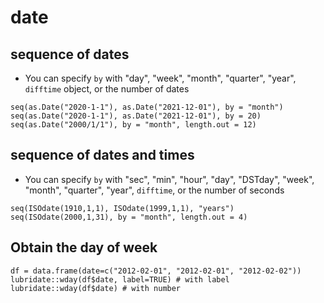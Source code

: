 # date
## sequence of dates
* You can specify `by` with "day", "week", "month", "quarter", "year", `difftime` object, or the number of dates

```
seq(as.Date("2020-1-1"), as.Date("2021-12-01"), by = "month")
seq(as.Date("2020-1-1"), as.Date("2021-12-01"), by = 20)
seq(as.Date("2000/1/1"), by = "month", length.out = 12)
```

## sequence of dates and times

* You can specify `by` with "sec", "min", "hour", "day", "DSTday", "week", "month", "quarter", "year", `difftime`, or the number of seconds

```
seq(ISOdate(1910,1,1), ISOdate(1999,1,1), "years")
seq(ISOdate(2000,1,31), by = "month", length.out = 4)
```

## Obtain the day of week

```
df = data.frame(date=c("2012-02-01", "2012-02-01", "2012-02-02"))
lubridate::wday(df$date, label=TRUE) # with label
lubridate::wday(df$date) # with number
```